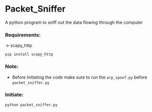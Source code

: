 # Packet_Sniffer
A python program to sniff out the data flowing through the computer
### Requirements:
-> scapy_http 
```
pip install scapy_http
```
### Note: 
* Before Initiating the code make sure to run the `arp_spoof.py` before `packet_sniffer.py`
### Initiate:
```
python packet_sniffer.py 
```

